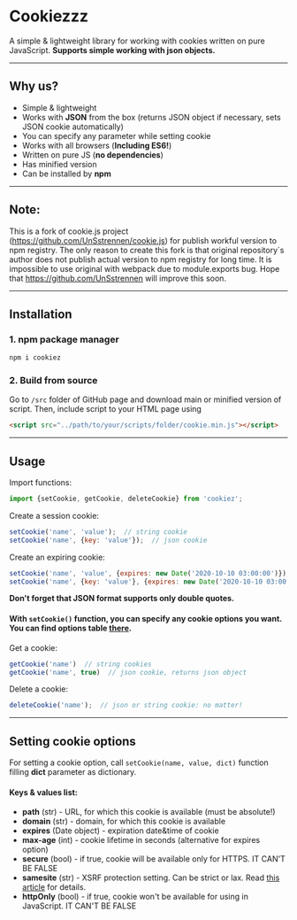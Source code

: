 # Cookiezzz
A simple &amp; lightweight library for working with cookies written on pure JavaScript. **Supports simple working with json objects.**
***
## Why us?
- Simple & lightweight
- Works with **JSON** from the box (returns JSON object if necessary, sets JSON cookie automatically)
- You can specify any parameter while setting cookie
- Works with all browsers (**Including ES6!**)
- Written on pure JS (**no dependencies**)
- Has minified version
- Can be installed by **npm**
***
## Note:
This is a fork of cookie.js project (https://github.com/UnSstrennen/cookie.js) for publish workful version to npm registry. 
The only reason to create this fork is that original repository`s author does not publish actual version to npm registry for long time. It is impossible to use original with webpack due to module.exports bug.
Hope that https://github.com/UnSstrennen will improve this soon.
***
## Installation
### 1. npm package manager
```bash
npm i cookiez
```
### 2. Build from source
Go to ``` /src ``` folder of GitHub page and download main or minified version of script. Then, include script to your HTML page using
```html
<script src="../path/to/your/scripts/folder/cookie.min.js"></script>
```
***
## Usage
Import functions:
```javascript
import {setCookie, getCookie, deleteCookie} from 'cookiez';
```

Create a session cookie:
```javascript
setCookie('name', 'value');  // string cookie
setCookie('name', {key: 'value'});  // json cookie
```
Create an expiring cookie:
```javascript
setCookie('name', 'value', {expires: new Date('2020-10-10 03:00:00')});  // string
setCookie('name', {key: 'value'}, {expires: new Date('2020-10-10 03:00:00')});  // json
```

**Don't forget that JSON format supports only double quotes.**

#### With ```setCookie()``` function, you can specify any cookie options you want. You can find options table [there](#options).
Get a cookie:
```javascript
getCookie('name')  // string cookies
getCookie('name', true)  // json cookie, returns json object
```
Delete a cookie:
```javascript
deleteCookie('name');  // json or string cookie: no matter!
```
***
## Setting cookie options
For setting a cookie option, call ```setCookie(name, value, dict)``` function filling **dict** parameter as dictionary.
#### Keys &amp; values list:
- **path** (str) - URL, for which this cookie is available (must be absolute!)
- **domain** (str) - domain, for which this cookie is available
- **expires** (Date object) - expiration date&time of cookie
- **max-age** (int) - cookie lifetime in seconds (alternative for expires option)
- **secure** (bool) - if true, cookie will be available only for HTTPS. IT CAN'T BE FALSE
- **samesite** (str) - XSRF protection setting. Can be strict or lax. Read [this article](https://web.dev/samesite-cookies-explained/) for details.
- **httpOnly** (bool) - if true, cookie won't be available for using in JavaScript. IT CAN'T BE FALSE
